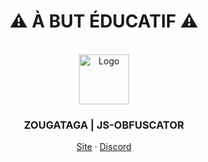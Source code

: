 
<div align="center">
  <h1>⚠ À BUT ÉDUCATIF  ⚠</h1><br>
    <img src="https://zougataga-jsobfuscator.herokuapp.com/img/favicon.ico" alt="Logo" width="80" height="80">
  <h3>ZOUGATAGA | JS-OBFUSCATOR</h3>
  <p>
    <a href="https://zougataga-jsobfuscator.herokuapp.com/">Site</a> · <a href="https://discord.gg/ctp">Discord</a>
  </p>
</div>
